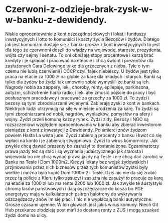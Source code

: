 # Czerwoni-z-odzieje-brak-zysk-w-w-banku-z-dewidendy.
Niskie oprocentowanie z kont oszczędnościowych i lokat i funduszy inwstycyjnych i lotto to komuniści i koszty życia Bezosów i żydów. Dlatego jak jest komunizm dostaje się z banku grosze z kont inwestycyjnych to jest dla tego że czerwnoni doszli do władzy na wojewode, staroste, prezydenta, wójta czy sejmy i senatu. To oni obniżają stopy procentowe i karzą brać kredyty i je spłacać i pracować na eteacie i chcą świont i prezentów dla zasłużonych Cara Delewinge tylko dla grzecznych z nieba. Tyle o tym czemu nie lubią czerwienii i CCCP czyli fajek niebiescy. 
U żydów jest tylko praca na etacie za 1000 zł na globie za karę dla młodych i starych. Banki są tylko dla żydów bo żydzi tak umownie sobie wymyślili że banki są ich. Nagrody nobla za zappery, leki, choroby, renty, epilepsje, parkinsona, autyzm, schizofrenie harrp radio, i leki aby zmusić pójście do pracy i być posłusznym pracodawcy i pracować za grzechy za 1000 zł. To żydzi i bezosy są tymi zbrodniarzami wojenymi. Zabierają zyski z kont w bankach. Niektrych ludzi utrzymują na siłę w mieście urodzenia za karę. To żydzi są tymi zbrodniarzami od nobli, nagrdów, wynlazków, pomysłów na afery i wojny. Żydzi przeli komuną każdy rynek. 
Żydzi zidy, Bezosy i NGO są rozszczeniowi względem oprocentowania w banku aby zbierać inwestorom pieniądze z kont z inwestycji z Dewidendy. Po śmierci znów żydzom powiem Hasta La wista jude. 
Żydzi zabierają procenty z banku i kwot co się wpłaci na konto i je zabierają stwopniowo. Żydzi to wirus komorniczy. Jak zwykle chcą dawać prezenty bo zasłużył to dostanie żone. 
Egzaminatorzy prawa jazdy też są stać i są wyznania judaistycznego jak starosta i wojewoda bo nie chcą wydać prawa jazdy na Tesle i nie chcą dać zarobić w Banku na Tesle i Dom 1000m2. Kiedyś lokaty bez wojsk żydowskich i przjmowania przez nich biznesów przez tych komunistów zystki były wielkie i można było kupić Dom 1000m2 i Tesle. Dziś nic nie da się zrobić przez tą policje z Kleru tylko zasużył i zasużła nie zasużył to pracuje za karę na etacie za 1000 zł lub ma rente 2200 lub 1000 zł. 
Jak zwykle te austystyki chronią lasów państwowych i dają oszczędzacze do kosza bo PGE energetycy mają w kalkulatorach psitron halotrony do wykrywania oszczędzaczy znów im się płaci. I nic nie wypłacają banki autystyczne. Grosze czasami ujemne. 
W ich głowach jest jakiś wirus komuny. 
Niech Git Hub przekarze złodzieją post mafi że dostaną renty z ZUS i mogą szuakać żydzi domu na ulicy. 
